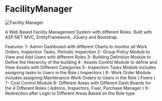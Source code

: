 # FacilityManager

![Facility Manager](https://repository-images.githubusercontent.com/187499021/504e3780-9c54-11e9-9e12-c923ac627389)

A Web Based Facility Management System with different Roles. Built with ASP.NET MVC,
EntityFramework, JQuery and Bootstrap.

Features:
1- Admin Dashboard with different Charts to monitor all Work Orders, Inspection Tasks, Periodic Inspection
2- Group Policy Module to View and Add Users with different Roles
3- Building Definition Module to Define the Hierarchy of the building
4- Assets Control Module to define and View Assets with Different Categories
5- Inspection Tasks Module includes assigning tasks to Users in the Role ( Inspectors )
6- Work Order Module includes assigning Maintenance Work Orders to Users in the Role ( Fixers )
7- Cost Control Module 
8- Different Areas with Different Dash Boards for the 4 Different Roles ( Admins, Inspectors, Fixer, Purchase Manager ) 
9- Redirection after Login to Different Areas Based on the Role type
